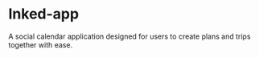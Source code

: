 # Inked-app
A social calendar application designed for users to create plans and trips together with ease.
